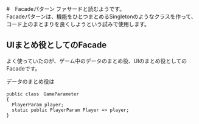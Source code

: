 #　Facadeパターン
ファサードと読むようです。  
Facadeパターンは、機能をひとつまとめるSingletonのようなクラスを作って、コード上のまとまりを良くしようという試みで使用します。  

## UIまとめ役としてのFacade

よく使っていたのが、ゲーム中のデータのまとめ役、UIのまとめ役としてのFacadeです。  

データのまとめ役は
```
public class　GameParameter
{
  PlayerParam player;
  static public PlayerParam Player => player;
}
```
